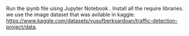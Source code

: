 Run the ipynb file uisng Jupyter Notebook . Install all the require libraries. we use the image dataset that was avilable in kaggle: https://www.kaggle.com/datasets/yusufberksardoan/traffic-detection-project/data.
